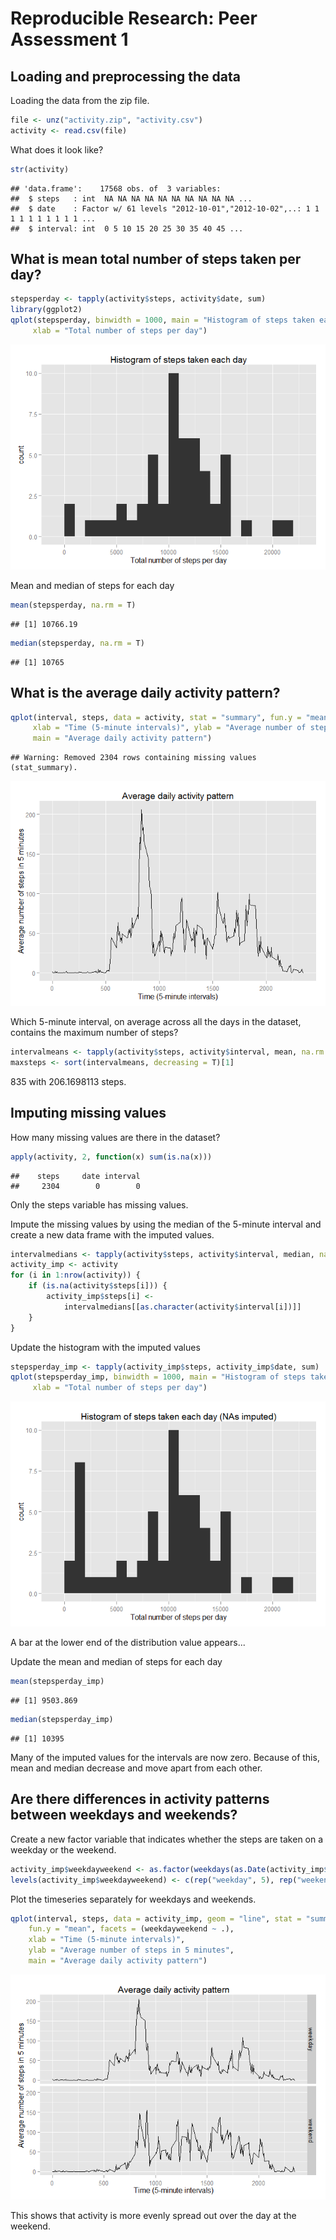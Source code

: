 # Reproducible Research: Peer Assessment 1

## Loading and preprocessing the data
Loading the data from the zip file.

```r
file <- unz("activity.zip", "activity.csv")
activity <- read.csv(file)
```

What does it look like?

```r
str(activity)
```

```
## 'data.frame':	17568 obs. of  3 variables:
##  $ steps   : int  NA NA NA NA NA NA NA NA NA NA ...
##  $ date    : Factor w/ 61 levels "2012-10-01","2012-10-02",..: 1 1 1 1 1 1 1 1 1 1 ...
##  $ interval: int  0 5 10 15 20 25 30 35 40 45 ...
```

## What is mean total number of steps taken per day?

```r
stepsperday <- tapply(activity$steps, activity$date, sum)
library(ggplot2)
qplot(stepsperday, binwidth = 1000, main = "Histogram of steps taken each day",
     xlab = "Total number of steps per day")
```

![](./PA1_template_files/figure-html/histogram-1.png) 

Mean and median of steps for each day

```r
mean(stepsperday, na.rm = T)
```

```
## [1] 10766.19
```

```r
median(stepsperday, na.rm = T)
```

```
## [1] 10765
```

## What is the average daily activity pattern?

```r
qplot(interval, steps, data = activity, stat = "summary", fun.y = "mean", geom = "line",
     xlab = "Time (5-minute intervals)", ylab = "Average number of steps in 5 minutes",
     main = "Average daily activity pattern")
```

```
## Warning: Removed 2304 rows containing missing values (stat_summary).
```

![](./PA1_template_files/figure-html/timeseries-1.png) 

Which 5-minute interval, on average across all the days in the dataset,
contains the maximum number of steps?

```r
intervalmeans <- tapply(activity$steps, activity$interval, mean, na.rm = T)
maxsteps <- sort(intervalmeans, decreasing = T)[1]
```
835 with 206.1698113 steps.

## Imputing missing values
How many missing values are there in the dataset?

```r
apply(activity, 2, function(x) sum(is.na(x)))
```

```
##    steps     date interval 
##     2304        0        0
```

Only the steps variable has missing values.

Impute the missing values by using the median of the 5-minute interval and
create a new data frame with the imputed values.

```r
intervalmedians <- tapply(activity$steps, activity$interval, median, na.rm = T)
activity_imp <- activity
for (i in 1:nrow(activity)) {
    if (is.na(activity$steps[i])) {
        activity_imp$steps[i] <-
            intervalmedians[[as.character(activity$interval[i])]]
    }
}
```

Update the histogram with the imputed values

```r
stepsperday_imp <- tapply(activity_imp$steps, activity_imp$date, sum)
qplot(stepsperday_imp, binwidth = 1000, main = "Histogram of steps taken each day (NAs imputed)",
     xlab = "Total number of steps per day")
```

![](./PA1_template_files/figure-html/histogram_imp-1.png) 

A bar at the lower end of the distribution value appears...

Update the mean and median of steps for each day

```r
mean(stepsperday_imp)
```

```
## [1] 9503.869
```

```r
median(stepsperday_imp)
```

```
## [1] 10395
```

Many of the imputed values for the intervals are now zero. Because of this, mean
and median decrease and move apart from each other.

## Are there differences in activity patterns between weekdays and weekends?
Create a new factor variable that indicates whether the steps are taken on a
weekday or the weekend.

```r
activity_imp$weekdayweekend <- as.factor(weekdays(as.Date(activity_imp$date)))
levels(activity_imp$weekdayweekend) <- c(rep("weekday", 5), rep("weekend", 2))
```

Plot the timeseries separately for weekdays and weekends.

```r
qplot(interval, steps, data = activity_imp, geom = "line", stat = "summary",
    fun.y = "mean", facets = (weekdayweekend ~ .),
    xlab = "Time (5-minute intervals)",
    ylab = "Average number of steps in 5 minutes",
    main = "Average daily activity pattern")
```

![](./PA1_template_files/figure-html/weekdayweekendplot-1.png) 

This shows that activity is more evenly spread out over the day at the weekend.
